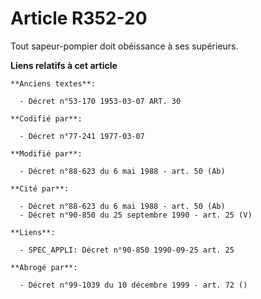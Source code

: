 # Article R352-20

Tout sapeur-pompier doit obéissance à ses supérieurs.

**Liens relatifs à cet article**

	**Anciens textes**:

	  - Décret n°53-170 1953-03-07 ART. 30

	**Codifié par**:

	  - Décret n°77-241 1977-03-07

	**Modifié par**:

	  - Décret n°88-623 du 6 mai 1988 - art. 50 (Ab)

	**Cité par**:

	  - Décret n°88-623 du 6 mai 1988 - art. 50 (Ab)
	  - Décret n°90-850 du 25 septembre 1990 - art. 25 (V)

	**Liens**:

	  - SPEC_APPLI: Décret n°90-850 1990-09-25 art. 25

	**Abrogé par**:

	  - Décret n°99-1039 du 10 décembre 1999 - art. 72 ()
